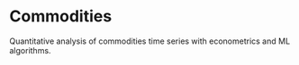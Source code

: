 # Commodities

Quantitative analysis of commodities time series with econometrics and ML algorithms.
